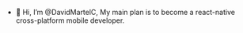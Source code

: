 - 👋 Hi, I’m @DavidMartelC, 
                              My main plan is to become a react-native cross-platform mobile developer.
